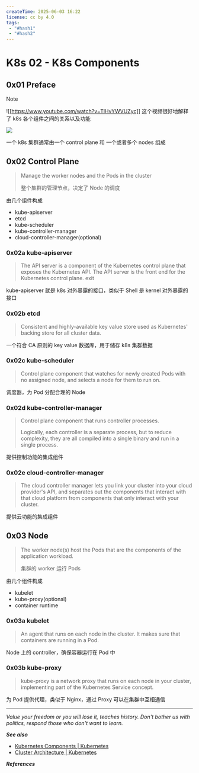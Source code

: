 ```yaml
---
createTime: 2025-06-03 16:22
license: cc by 4.0
tags: 
 - "#hash1" 
 - "#hash2"
---
```


# K8s 02 - K8s Components

## 0x01 Preface

> [!NOTE]
> ![[https://www.youtube.com/watch?v=TlHvYWVUZyc]] 这个视频很好地解释了 k8s 各个组件之间的关系以及功能

![](https://kubernetes.io/images/docs/components-of-kubernetes.svg)

一个 k8s 集群通常由一个 control plane 和 一个或者多个 nodes 组成

## 0x02 Control Plane
 
> Manage the worker nodes and the Pods in the cluster
> 
> 整个集群的管理节点，决定了 Node 的调度

由几个组件构成

- kube-apiserver
- etcd
- kube-scheduler
- kube-controller-manager
- cloud-controller-manager(optional)

### 0x02a kube-apiserver

> The API server is a component of the Kubernetes control plane that exposes the Kubernetes API. The API server is the front end for the Kubernetes control plane.
exit

kube-apiserver 就是 k8s 对外暴露的接口，类似于 Shell 是 kernel 对外暴露的接口

### 0x02b etcd

> Consistent and highly-available key value store used as Kubernetes' backing store for all cluster data.

一个符合 CA 原则的 key value 数据库，用于储存 k8s 集群数据

### 0x02c kube-scheduler

> Control plane component that watches for newly created Pods with no assigned node, and selects a node for them to run on.

调度器，为 Pod 分配合理的 Node

### 0x02d kube-controller-manager

> Control plane component that runs controller processes.
> 
> Logically, each controller is a separate process, but to reduce complexity, they are all compiled into a single binary and run in a single process.

提供控制功能的集成组件

### 0x02e cloud-controller-manager

> The cloud controller manager lets you link your cluster into your cloud provider's API, and separates out the components that interact with that cloud platform from components that only interact with your cluster.

提供云功能的集成组件

## 0x03 Node

> The worker node(s) host the Pods that are the components of the application workload.
> 
> 集群的 worker 运行 Pods

由几个组件构成

- kubelet
- kube-proxy(optional)
- container runtime

### 0x03a kubelet

> An agent that runs on each node in the cluster. It makes sure that containers are running in a Pod.

Node 上的 controller，确保容器运行在 Pod 中

### 0x03b kube-proxy

> kube-proxy is a network proxy that runs on each node in your cluster, implementing part of the Kubernetes Service concept.

为 Pod 提供代理，类似于 Nginx，通过 Proxy 可以在集群中互相通信






---
*Value your freedom or you will lose it, teaches history. Don't bother us with politics, respond those who don't want to learn.*

***See also***

- [Kubernetes Components \| Kubernetes](https://kubernetes.io/docs/concepts/overview/components/)
- [Cluster Architecture \| Kubernetes](https://kubernetes.io/docs/concepts/architecture/)

***References***


